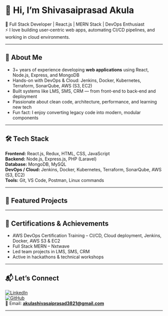 # 👋 Hi, I’m Shivasaiprasad Akula

🚀 Full Stack Developer | React.js | MERN Stack | DevOps Enthusiast  
⚡ I love building user-centric web apps, automating CI/CD pipelines, and working in cloud environments.

---

## 🧩 About Me

- 3+ years of experience developing **web applications** using React, Node.js, Express, and MongoDB  
- Hands-on with DevOps & Cloud: Jenkins, Docker, Kubernetes, Terraform, SonarQube, AWS (S3, EC2)  
- Built systems like LMS, SMS, CRM — from front-end to back-end and deployment  
- Passionate about clean code, architecture, performance, and learning new tech  
- Fun fact: I enjoy converting legacy code into modern, modular components  

---

## 🛠️ Tech Stack

**Frontend:** React.js, Redux, HTML, CSS, JavaScript  
**Backend:** Node.js, Express.js, PHP (Laravel)  
**Database:** MongoDB, MySQL  
**DevOps / Cloud:** Jenkins, Docker, Kubernetes, Terraform, SonarQube, AWS (S3, EC2)  
**Tools:** Git, VS Code, Postman, Linux commands  

---

## 📂 Featured Projects


---

## 🏅 Certifications & Achievements

- AWS DevOps Certification Training – CI/CD, Cloud deployment, Jenkins, Docker, AWS S3 & EC2  
- Full Stack MERN – Nxtwave
- Led team projects in LMS, SMS, CRM  
- Active in hackathons & technical workshops  

---

## 📬 Let’s Connect

[![LinkedIn](https://img.shields.io/badge/LinkedIn-Connect-blue)](https://www.linkedin.com/in/akulashivsaiprasad/)  
[![GitHub](https://img.shields.io/badge/GitHub-Follow-black)](https://github.com/ShivasaiprasadAkula)  
📨 Email: **akulashivasaiprasad3821@gmail.com**

---
